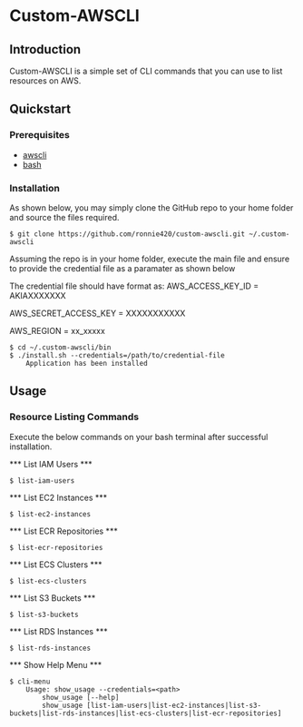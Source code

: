 Custom-AWSCLI
=============

## Introduction

Custom-AWSCLI is a simple set of CLI commands that you can use to list resources on AWS.

## Quickstart

### Prerequisites

* [awscli](http://aws.amazon.com/cli/)
* [bash](https://www.gnu.org/software/bash/)

### Installation

As shown below, you may simply clone the GitHub repo to your home folder and source the files required.

```shell
$ git clone https://github.com/ronnie420/custom-awscli.git ~/.custom-awscli
```

Assuming the repo is in your home folder, execute the main file and ensure to provide the credential file as a paramater as shown below

The credential file should have format as:
AWS_ACCESS_KEY_ID = AKIAXXXXXXX

AWS_SECRET_ACCESS_KEY = XXXXXXXXXXX

AWS_REGION = xx_xxxxx

```shell
$ cd ~/.custom-awscli/bin
$ ./install.sh --credentials=/path/to/credential-file
	Application has been installed

```

## Usage

### Resource Listing Commands

Execute the below commands on your bash terminal after successful installation.

*** List IAM Users ***
```shell
$ list-iam-users
```

*** List EC2 Instances ***
```shell
$ list-ec2-instances
```

*** List ECR Repositories ***
```shell
$ list-ecr-repositories
```

*** List ECS Clusters ***
```shell
$ list-ecs-clusters
```

*** List S3 Buckets ***
```shell
$ list-s3-buckets
```

*** List RDS Instances ***
```shell
$ list-rds-instances
```
*** Show Help Menu ***
```shell
$ cli-menu
	Usage: show_usage --credentials=<path>
        show_usage [--help]
        show_usage [list-iam-users|list-ec2-instances|list-s3-buckets|list-rds-instances|list-ecs-clusters|list-ecr-repositories]
```
